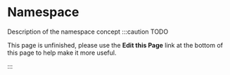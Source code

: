 Namespace
=========
Description of the namespace concept
:::caution TODO

This page is unfinished, please use the **Edit this Page** link at the bottom of this page to help make it more useful.

:::
